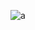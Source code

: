 ![a](https://user-images.githubusercontent.com/50372504/68140522-0399a680-ff3d-11e9-8a55-22d68e2196fb.png)

